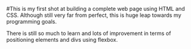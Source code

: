#This is my first shot at building a complete web page using HTML and CSS.
Although still very far from perfect, this is  huge leap towards my programming goals.

There is still so much to learn and lots of improvement in terms of positioning
elements and divs using flexbox. 
